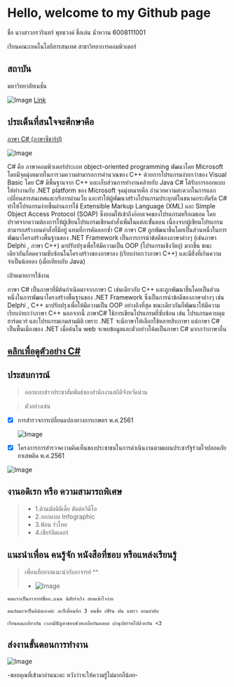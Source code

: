 # Hello, welcome to my Github page 

ชื่อ นางสาวกรวรินทร์ พุทธวงค์ ชื่อเล่น น้ำหวาน 6008111001

เรียนคณะเทคโนโลยีสารสนเทศ สาขาวิทยาการคอมพิวเตอร์

## สถาบัน

มหาวิทยาลัยเนชั่น 


![Image](https://raw.githubusercontent.com/thaiall/programming-page/master/Nation_University_Logo.png)
[Link](http://www.nation.ac.th)




## ประเด็นที่สนใจจะศึกษาคือ


[ภาษา C#  (ภาษาซีชาร์ป) ](http://marcuscode.com/lang/csharp)

![Image](https://raw.githubusercontent.com/Kronwarin/my-work-program/master/Untitled333.jpg)


C# คือ ภาษาคอมพิวเตอร์ประเภท  object-oriented programming พัฒนาโดย  Microsoft โดยมีจุดมุ่งหมายในการวมความสามารถการคำนวณของ C++ ด้วยการโปรแกรมง่ายกว่าของ Visual Basic โดย C# มีพื้นฐานจาก C++ และเก็บส่วนการทำงานคล้ายกับ Java 
     C# ได้รับการออกแบบให้ทำงานกับ .NET platform ของ Microsoft จุดมุ่งหมายคือ อำนวยความสะดวกในการแลกเปลี่ยนสารสนเทศและบริการผ่านเว็บ และทำให้ผู้พัฒนาสร้างโปรแกรมประยุกต์ในขนาดกระทัดรัด C# ทำให้โปรแกรมง่ายขึ้นผ่านการใช้ Extensible Markup Language (XML) และ Simple Object Access Protocol (SOAP) ซึ่งยอมให้เข้าถึงอ๊อบเจคของโปรแกรมหรือเมธอด โดยปราศจากความต้องการให้ผู้เขียนโปรแกรมเขียนคำสั่งเพิ่มในแต่ละขั้นตอน เนื่องจากผู้เขียนโปรแกรมสามารถสร้างบนคำสั่งที่มีอยู่ แทนที่การคัดลอกซ้ำ C#  ภาษา C# ถูกพัฒนาขึ้นโดยเป็นส่วนหนึ่งในการพัฒนาโครงสร้างพื้นฐานของ .NET Framework เป็นการการนำข้อดีของภาษาต่างๆ (เช่นภาษา Delphi , ภาษา C++) มาปรับปรุงเพื่อให้มีความเป็น OOP (โปรแกรมเชิงวัตถุ) มากขึ้น ขณะเดียวกันก็ลดความซับซ้อนในโครงสร้างของภาษาลง (เรียบง่ายกว่าภาษา C++) และมีสิ่งที่เกินความจำเป็นน้อยลง (เมื่อเทียบกับ Java)
     
     
เป้าหมายการใช้งาน

ภาษา C# เป็นภาษาที่มีต้นกำเนิดมาจากภาษา C เช่นเดียวกับ C++ และถูกพัฒนาขึ้นโดยเป็นส่วนหนึ่งในการพัฒนาโครงสร้างพื้นฐานของ .NET Framework ซึ่งเป็นการนำข้อดีของภาษาต่างๆ เช่น Delphi , C++ มาปรับปรุงเพื่อให้มีความเป็น OOP อย่างถึงที่สุด ขณะเดียวกันก็พัฒนาให้มีความเรียบง่ายกว่าภาษา C++ นอกจากนี้ ภาษาC# ใช้การเขียนโปรแกรมที่ซับซ้อน เช่น โปรแกรมควบคุมฮาร์ดแวร์ และโปรแกรมเกมสามมิติ เพราะ .NET จะมีภาษาให้เลือกใช้หลายสิบภาษา แต่ภาษา C# เป็นพื้นเมืองของ .NET เมื่อค้นใน web จะพบข้อมูลและตัวอย่างโค้ดเป็นภาษา C# มากกว่าภาษาอื่น 


## [คลิกเพื่อดูตัวอย่าง C#](https://github.com/Kronwarin/my-work-program/blob/master/C%23.docx)

## ประสบการณ์

> ออกแบบข่าวประชาสัมพันธ์ของสำนักงานสถิติจังหวัดน่าน

> ตัวอย่างเช่น
  - [x] การสำรวจการเปลี่ยนแปลงทางการเกษตร พ.ศ.2561
  
  
    ![Image](https://raw.githubusercontent.com/Kronwarin/my-work-program/master/%E0%B9%80%E0%B8%9B%E0%B8%A5%E0%B8%B5%E0%B9%88%E0%B8%A2%E0%B8%99%E0%B9%81%E0%B8%9B%E0%B8%A5%E0%B8%87%E0%B8%81%E0%B8%B2%E0%B8%A3%E0%B9%80%E0%B8%81%E0%B8%A9%E0%B8%95%E0%B8%A3%20.jpg)
    
    
    
    
    
  - [x] โครงการการสำรวจความคิดเห็นของประชาชนในการดำเนินงานตามแผนประชารัฐร่วมใจปลอดภัยยาเสพติด พ.ศ.2561
  
  
  ![Image](https://raw.githubusercontent.com/Kronwarin/my-work-program/master/%E0%B8%A2%E0%B8%B2%E0%B9%80%E0%B8%AA%E0%B8%9E%E0%B8%95%E0%B8%B4%E0%B8%94.jpg)
  
  
  

## งานอดิเรก หรือ ความสามารถพิเศษ

> - 1.ด้านมัลติมีเดี่ย ตัดต่อวิดีโอ
> - 2.ออกแบบ Infographic
> - 3.ฟ้อน รำไทย
> - 4.เชียร์ลีดเดอร์


## แนะนำเพื่อน คนรู้จัก หนังสือที่ชอบ หรือแหล่งเรียนรู้

> เพื่อนที่อยากแนะนำกับอาจารย์ ^^
  > - ![Image](https://raw.githubusercontent.com/Kronwarin/my-work-program/master/%E0%B8%A3%E0%B8%B9%E0%B8%9B.jpg)
  
    คนแรกเป็นอาจารย์ชื่ออ.แนน นิสัยร่าเริง สอนเข้าใจง่าย
    
    คนถัดมาจะป็นดิฉันเองค่ะ ละก็เพื่อนอีก 3 คนชื่อ เฟิร์น ฝน แพรว ตามลำดับ
    
    เรียนคณะเดียวกัน เวลามีปัญหาชอบช่วยเหลือกันตลอด ผ่านุปสรรคไปด้วยกัน <3
  


## ส่งงานขั้นตอนการทำงาน

![Image](https://raw.githubusercontent.com/Kronwarin/my-work-program/master/%E0%B8%82%E0%B8%B1%E0%B9%89%E0%B8%99%E0%B8%95%E0%B8%AD%E0%B8%99%E0%B8%81%E0%B8%B2%E0%B8%A3%E0%B8%97%E0%B8%B3%E0%B8%87%E0%B8%B2%E0%B8%99.jpg)


-ขอบคุณที่เข้ามาอ่านนะคะ หวังว่าจะให้ความรู้ไม่มากก็น้อย-
